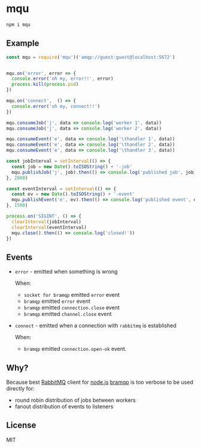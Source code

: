 # mqu

```bash
npm i mqu
```

## Example

```js
const mqu = require('mqu')('amqp://guest:guest@localhost:5672')


mqu.on('error', error => {
  console.error('oh my, error!!', error)
  process.kill(process.pid)
})

mqu.on('connect',  () => {
  console.error('oh my, connect!!')
})

mqu.consumeJob('j', data => console.log('worker 1', data))
mqu.consumeJob('j', data => console.log('worker 2', data))

mqu.consumeEvent('e', data => console.log('\thandler 1', data))
mqu.consumeEvent('e', data => console.log('\thandler 2', data))
mqu.consumeEvent('e', data => console.log('\thandler 3', data))

const jobInterval = setInterval(() => {
  const job = new Date().toISOString() + '-job'
  mqu.publishJob('j', job).then(() => console.log('published job', job))
}, 2000)

const eventInterval = setInterval(() => {
  const ev = new Date().toISOString() + '-event'
  mqu.publishEvent('e', ev).then(() => console.log('published event', ev))
}, 1500)

process.on('SIGINT', () => {
  clearInterval(jobInterval)
  clearInterval(eventInterval)
  mqu.close().then(() => console.log('closed!'))
})
```

## Events
- `error` - emitted when something is wrong

	When:
	- `socket for bramqp` emitted `error` event
	- `bramqp` emitted `error` event
	- `bramqp` emitted `connection.close` event
	- `bramqp` emitted `channel.close` event 

- `connect` - emitted when a connection with `rabbitmq` is established

	When:
	- `bramqp` emitted `connection.open-ok` event. 
	

## Why?

Because best [RabbitMQ](https://www.rabbitmq.com/) client for [node.js](https://nodejs.org) [bramqp](https://github.com/bakkerthehacker/bramqp) is too verbose to be used directly for:

- round robin distribution of jobs between workers
- fanout distribution of events to listeners

## License

MIT
